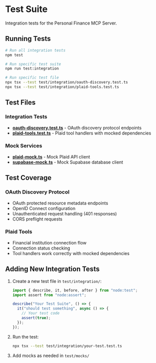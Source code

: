 # Test Suite

Integration tests for the Personal Finance MCP Server.

## Running Tests

```bash
# Run all integration tests
npm test

# Run specific test suite
npm run test:integration

# Run specific test file
npx tsx --test test/integration/oauth-discovery.test.ts
npx tsx --test test/integration/plaid-tools.test.ts
```

## Test Files

### Integration Tests

- **[oauth-discovery.test.ts](integration/oauth-discovery.test.ts)** - OAuth discovery protocol endpoints
- **[plaid-tools.test.ts](integration/plaid-tools.test.ts)** - Plaid tool handlers with mocked dependencies

### Mock Services

- **[plaid-mock.ts](mocks/plaid-mock.ts)** - Mock Plaid API client
- **[supabase-mock.ts](mocks/supabase-mock.ts)** - Mock Supabase database client

## Test Coverage

### OAuth Discovery Protocol
- OAuth protected resource metadata endpoints
- OpenID Connect configuration
- Unauthenticated request handling (401 responses)
- CORS preflight requests

### Plaid Tools
- Financial institution connection flow
- Connection status checking
- Tool handlers work correctly with mocked dependencies

## Adding New Integration Tests

1. Create a new test file in `test/integration/`:
   ```typescript
   import { describe, it, before, after } from "node:test";
   import assert from "node:assert";

   describe("Your Test Suite", () => {
     it("should test something", async () => {
       // Your test code
       assert(true);
     });
   });
   ```

2. Run the test:
   ```bash
   npx tsx --test test/integration/your-test.test.ts
   ```

3. Add mocks as needed in `test/mocks/`
